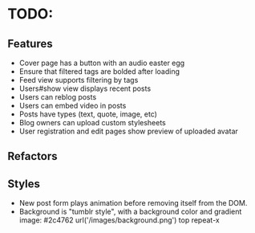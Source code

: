 # TODO:

## Features
* Cover page has a button with an audio easter egg
* Ensure that filtered tags are bolded after loading
* Feed view supports filtering by tags
* Users#show view displays recent posts
* Users can reblog posts
* Users can embed video in posts
* Posts have types (text, quote, image, etc)
* Blog owners can upload custom stylesheets
* User registration and edit pages show preview of uploaded avatar

## Refactors

## Styles
* New post form plays animation before removing itself from the DOM.
* Background is "tumblr style", with a background color and gradient image: #2c4762 url('/images/background.png') top repeat-x